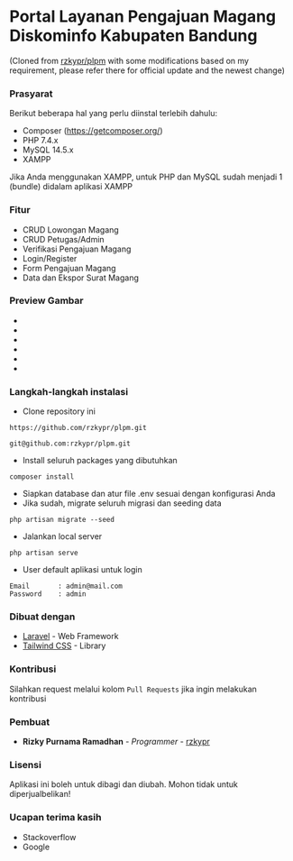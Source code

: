 # Portal Layanan Pengajuan Magang Diskominfo Kabupaten Bandung

(Cloned from [rzkypr/plpm](https://github.com/rzkypr/plpm.git) with some modifications based on my requirement, please refer there for official update and the newest change)

### Prasyarat

Berikut beberapa hal yang perlu diinstal terlebih dahulu:

-   Composer (https://getcomposer.org/)
-   PHP 7.4.x
-   MySQL 14.5.x
-   XAMPP

Jika Anda menggunakan XAMPP, untuk PHP dan MySQL sudah menjadi 1 (bundle) didalam aplikasi XAMPP

### Fitur

-   CRUD Lowongan Magang
-   CRUD Petugas/Admin
-   Verifikasi Pengajuan Magang
-   Login/Register
-   Form Pengajuan Magang
-   Data dan Ekspor Surat Magang

### Preview Gambar

-
-
-
-
-
-

### Langkah-langkah instalasi

-   Clone repository ini

```
https://github.com/rzkypr/plpm.git
```

```
git@github.com:rzkypr/plpm.git
```

-   Install seluruh packages yang dibutuhkan

```
composer install
```

-   Siapkan database dan atur file .env sesuai dengan konfigurasi Anda
-   Jika sudah, migrate seluruh migrasi dan seeding data

```
php artisan migrate --seed
```

-   Jalankan local server

```
php artisan serve
```

-   User default aplikasi untuk login

```
Email       : admin@mail.com
Password    : admin
```

### Dibuat dengan

-   [Laravel](https://laravel.com) - Web Framework
-   [Tailwind CSS](https://tailwindcss.com/) - Library

### Kontribusi

Silahkan request melalui kolom `Pull Requests` jika ingin melakukan kontribusi

### Pembuat

-   **Rizky Purnama Ramadhan** - _Programmer_ - [rzkypr](https://github.com/rzkypr)

### Lisensi

Aplikasi ini boleh untuk dibagi dan diubah. Mohon tidak untuk diperjualbelikan!

### Ucapan terima kasih

-   Stackoverflow
-   Google
